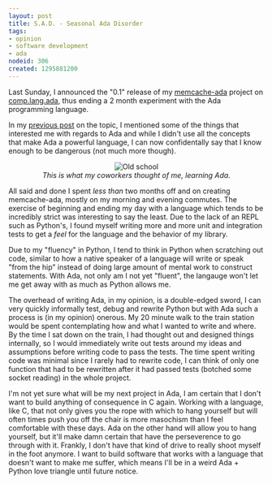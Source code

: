 ```yaml
--- 
layout: post
title: S.A.D. - Seasonal Ada Disorder
tags: 
- opinion
- software development
- ada
nodeid: 306
created: 1295881200
---
```

Last Sunday, I announced the "0.1" release of my
[memcache-ada](http://adacommons.org/Memcache) project on
[comp.lang.ada](http://groups.google.com/group/comp.lang.ada/browse_thread/thread/c70dc869310ffb51#),
thus ending a 2 month experiment with the Ada programming language.

In my [previous
post](http://unethicalblogger.com/posts/2010/12/ada_surely_you_jest_mr_pythonman)
on the topic, I mentioned some of the things that interested me with regards to
Ada and while I didn't use all the concepts that make Ada a powerful language,
I can now confidentally say that I know enough to be dangerous (not much more
though).

<center><img src="http://agentdero.cachefly.net/unethicalblogger.com/images/terminaloperator.png" alt="Old school"/><br><em>This is what my coworkers thought of me, learning Ada.</em></center>

All said and done I spent *less than* two months off and on creating
memcache-ada, mostly on my morning and evening commutes. The exercise of
beginning and ending my day with a language which tends to be incredibly strict
was interesting to say the least. Due to the lack of an REPL such as Python's,
I found myself writing more and more unit and integration tests to get a *feel*
for the language and the behavior of my library.
<!--break-->
Due to my "fluency" in Python, I tend to think in Python when scratching out
code, similar to how a native speaker of a language will write or speak "from the hip" instead of doing
large amount of mental work to construct statements. With Ada, not only
am I not yet "fluent", the langauge won't let me get away with as much as
Python allows me.

The overhead of writing Ada, in my opinion, is a double-edged sword, I can very
quickly informally test, debug and rewrite Python but with Ada such a process
is (in my opinion) onerous. My 20 minute walk to the train station would be
spent contemplating how and what I wanted to write and where. By the
time I sat down on the train, I had thought out and designed things internally, so I would
immediately write out tests around my ideas and assumptions before writing code to pass the
tests. The time spent writing code was minimal since I rarely had to rewrite code, I can think of only one function that had to be rewritten after it had passed tests (botched some socket reading) in the whole project.



I'm not yet sure what will be my next project in Ada, I am certain that I don't
want to build anything of consequence in C again. Working with a language, like
C, that not only gives you the rope with which to hang yourself but will often
times push you off the chair is more masochism than I feel comfortable with
these days. Ada on the other hand will allow you to hang yourself, but it'll
make damn certain that have the perseverence to go through with it. Frankly, I
don't have that kind of drive to really shoot myself in the foot anymore. I
want to build software that works with a language that doesn't want to make me
suffer, which means I'll be in a weird Ada + Python love triangle until future notice.
